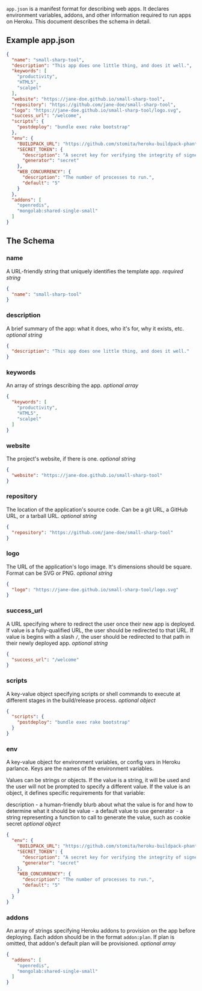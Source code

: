 `app.json` is a manifest format for describing web apps. It declares environment
variables, addons, and other information required to run apps on Heroku. This document describes the schema in detail.

## Example app.json

```json
{
  "name": "small-sharp-tool",
  "description": "This app does one little thing, and does it well.",
  "keywords": [
    "productivity",
    "HTML5",
    "scalpel"
  ],
  "website": "https://jane-doe.github.io/small-sharp-tool",
  "repository": "https://github.com/jane-doe/small-sharp-tool",
  "logo": "https://jane-doe.github.io/small-sharp-tool/logo.svg",
  "success_url": "/welcome",
  "scripts": {
    "postdeploy": "bundle exec rake bootstrap"
  },
  "env": {
    "BUILDPACK_URL": "https://github.com/stomita/heroku-buildpack-phantomjs",
    "SECRET_TOKEN": {
      "description": "A secret key for verifying the integrity of signed cookies.",
      "generator": "secret"
    },
    "WEB_CONCURRENCY": {
      "description": "The number of processes to run.",
      "default": "5"
    }
  },
  "addons": [
    "openredis",
    "mongolab:shared-single-small"
  ]
}
```

## The Schema

### name

A URL-friendly string that uniquely identifies the template app. *required string*

```json
{
  "name": "small-sharp-tool"
}
```
### description

A brief summary of the app: what it does, who it&#39;s for, why it exists, etc. *optional string*

```json
{
  "description": "This app does one little thing, and does it well."
}
```
### keywords

An array of strings describing the app. *optional array*

```json
{
  "keywords": [
    "productivity",
    "HTML5",
    "scalpel"
  ]
}
```
### website

The project&#39;s website, if there is one. *optional string*

```json
{
  "website": "https://jane-doe.github.io/small-sharp-tool"
}
```
### repository

The location of the application&#39;s source code. Can be a git URL, a GitHub URL, or a tarball URL. *optional string*

```json
{
  "repository": "https://github.com/jane-doe/small-sharp-tool"
}
```
### logo

The URL of the application&#39;s logo image. It&#39;s dimensions should be square. Format can be SVG or PNG. *optional string*

```json
{
  "logo": "https://jane-doe.github.io/small-sharp-tool/logo.svg"
}
```
### success_url

A URL specifying where to redirect the user once their new app is deployed. If value is a fully-qualified URL, the user should be redirected to that URL. If value is begins with a slash `/`, the user should be redirected to that path in their newly deployed app. *optional string*

```json
{
  "success_url": "/welcome"
}
```
### scripts

A key-value object specifying scripts or shell commands to execute at different stages in the build/release process. *optional object*

```json
{
  "scripts": {
    "postdeploy": "bundle exec rake bootstrap"
  }
}
```
### env

A key-value object for environment variables, or config vars in Heroku parlance. Keys are the names of the environment variables.

Values can be strings or objects. If the value is a string, it will be used and the user will not be prompted to specify a different value. If the value is an object, it defines specific requirements for that variable:

description - a human-friendly blurb about what the value is for and how to determine what it should be
value - a default value to use
generator - a string representing a function to call to generate the value, such as cookie secret *optional object*

```json
{
  "env": {
    "BUILDPACK_URL": "https://github.com/stomita/heroku-buildpack-phantomjs",
    "SECRET_TOKEN": {
      "description": "A secret key for verifying the integrity of signed cookies.",
      "generator": "secret"
    },
    "WEB_CONCURRENCY": {
      "description": "The number of processes to run.",
      "default": "5"
    }
  }
}
```
### addons

An array of strings specifying Heroku addons to provision on the app before deploying. Each addon should be in the format `addon:plan`. If plan is omitted, that addon&#39;s default plan will be provisioned. *optional array*

```json
{
  "addons": [
    "openredis",
    "mongolab:shared-single-small"
  ]
}
```
